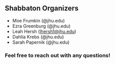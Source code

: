 ## Shabbaton Organizers
- Moe Frumkin (@jhu.edu)
- Ezra Greenburg (@jhu.edu)
- Leah Hersh (lhersh1@jhu.edu)
- Dahlia Krebs (@jhu.edu)
- Sarah Papernik (@jhu.edu)
### Feel free to reach out with any questions!
